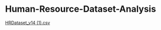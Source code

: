 # Human-Resource-Dataset-Analysis
[HRDataset_v14 (1).csv](https://github.com/user-attachments/files/15598979/HRDataset_v14.1.csv)



